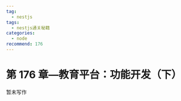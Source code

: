 ```yaml
---
tag:
  - nestjs
tags:
  - nestjs通关秘籍
categories:
  - node
recommend: 176
---
```


# 第 176 章—教育平台：功能开发（下）

暂未写作
